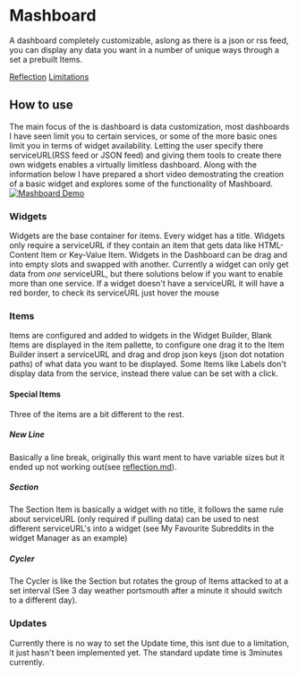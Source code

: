 # Mashboard

A dashboard completely customizable, aslong as there is a json or rss feed, you can display any data you want in a number of unique ways through a set a prebuilt Items.

[Reflection](https://github.com/MabezDev/JSDashboard/blob/master/Dashboard/Assignment/Reflection.md) [Limitations](https://github.com/MabezDev/JSDashboard/blob/master/Dashboard/Assignment/Limitations.md)

## How to use
  The main focus of the is dashboard is data customization, most dashboards I have seen limit you to certain services, or some of the more basic ones limit you in terms of widget availability. Letting the user specify there serviceURL(RSS feed or JSON feed) and giving them tools to create there own widgets enables a virtually limitless dashboard. Along with the information below I have prepared a short video demostrating the creation of a basic widget and explores some of the functionality of Mashboard. [![Mashboard Demo](http://img.youtube.com/vi/Dg03zkdhdqc/0.jpg)](http://www.youtube.com/watch?v=Dg03zkdhdqc)

### Widgets
    
Widgets are the base container for items. Every widget has a title. Widgets only require a serviceURL if they contain an item that gets data like HTML-Content Item or Key-Value Item. Widgets in the Dashboard can be drag and into empty slots and swapped with another. Currently a widget can only get data from *one* serviceURL, but there solutions below if you want to enable more than one service. If a widget doesn't have a serviceURL it will have a red border, to check its serviceURL just hover the mouse

### Items
  Items are configured and added to widgets in the Widget Builder, Blank Items are displayed in the item pallette, to configure one drag it to the Item Builder insert a serviceURL and drag and drop json keys (json dot notation paths) of what data you want to be displayed. Some Items like Labels don't display data from the service, instead there value can be set with a click.

#### Special Items
Three of the items are a bit different to the rest.
  ##### New Line
Basically a line break, originally this want ment to have variable sizes but it ended up not working out(see [reflection.md](https://github.com/MabezDev/JSDashboard/blob/master/Dashboard/Assignment/Reflection.md)).
##### Section
The Section Item is basically a widget with no title, it follows the same rule about serviceURL (only required if pulling data)
can be used to nest different serviceURL's into a widget (see My Favourite Subreddits in the widget Manager as an example)
##### Cycler
The Cycler is like the Section but rotates the group of Items attacked to at a set interval (See 3 day weather portsmouth after a minute it should switch to a different day).

### Updates
Currently there is no way to set the Update time, this isnt due to a limitation, it just hasn't been implemented yet. The standard update time is 3minutes currently.

